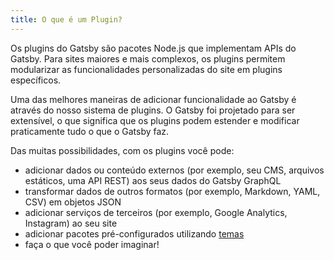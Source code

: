 ```yaml
---
title: O que é um Plugin?
---
```

Os plugins do Gatsby são pacotes Node.js que implementam APIs do Gatsby. Para sites maiores e mais complexos, os plugins permitem modularizar as funcionalidades personalizadas do site em plugins específicos.

Uma das melhores maneiras de adicionar funcionalidade ao Gatsby é através do nosso sistema de plugins. O Gatsby foi projetado para ser extensível, o que significa que os plugins podem estender e modificar praticamente tudo o que o Gatsby faz.

Das muitas possibilidades, com os plugins você pode:

- adicionar dados ou conteúdo externos (por exemplo, seu CMS, arquivos estáticos, uma API REST) aos seus dados do Gatsby GraphQL
- transformar dados de outros formatos (por exemplo, Markdown, YAML, CSV) em objetos JSON
- adicionar serviços de terceiros (por exemplo, Google Analytics, Instagram) ao seu site
- adicionar pacotes pré-configurados utilizando [temas](/docs/themes/)
- faça o que você poder imaginar!